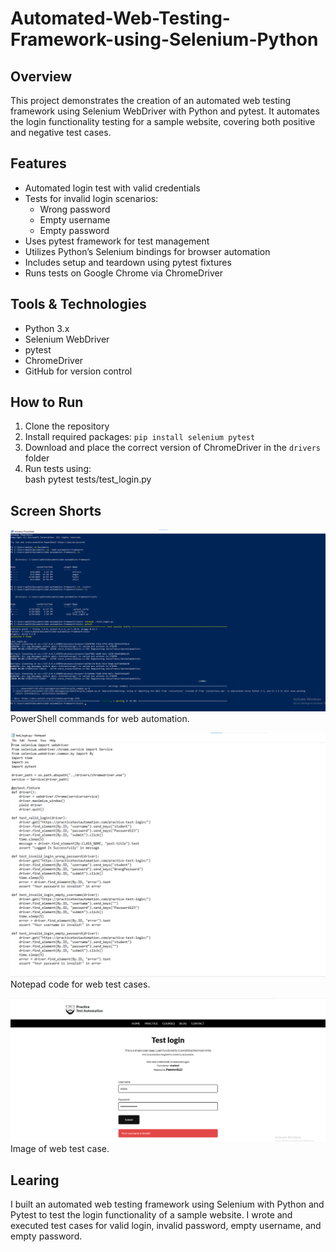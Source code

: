 # Automated-Web-Testing-Framework-using-Selenium-Python

## Overview
This project demonstrates the creation of an automated web testing framework using Selenium WebDriver with Python and pytest. It automates the login functionality testing for a sample website, covering both positive and negative test cases.

## Features
- Automated login test with valid credentials
- Tests for invalid login scenarios:
  - Wrong password
  - Empty username
  - Empty password
- Uses pytest framework for test management
- Utilizes Python’s Selenium bindings for browser automation
- Includes setup and teardown using pytest fixtures
- Runs tests on Google Chrome via ChromeDriver

## Tools & Technologies
- Python 3.x
- Selenium WebDriver
- pytest
- ChromeDriver
- GitHub for version control

## How to Run
1. Clone the repository
2. Install required packages: `pip install selenium pytest`
3. Download and place the correct version of ChromeDriver in the `drivers` folder
4. Run tests using:  
   bash
   pytest tests/test_login.py

## Screen Shorts
![image alt](https://github.com/Omitdeb97/Automated-Web-Testing-Framework-using-Selenium-Python/blob/main/Screenshot%202025-06-19%20142112.png?raw=true)
PowerShell commands for web automation. 

![image alt](https://github.com/Omitdeb97/Automated-Web-Testing-Framework-using-Selenium-Python/blob/main/Web%20automaton%20code.png?raw=true)
Notepad code for web test cases. 

![image alt](https://github.com/Omitdeb97/Automated-Web-Testing-Framework-using-Selenium-Python/blob/main/web%20page%20test%20case.png?raw=true)
Image of web test case.

## Learing
I built an automated web testing framework using Selenium with Python and Pytest to test the login functionality of a sample website. I wrote and executed test cases for valid login, invalid password, empty username, and empty password. 
